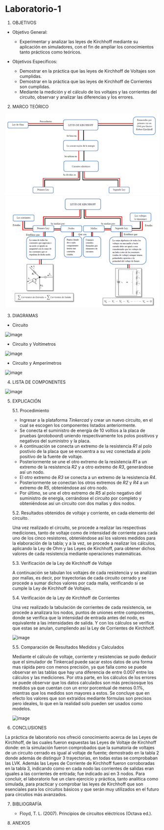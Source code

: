 # Laboratorio-1
1. OBJETIVOS
- Objetivo General:

    - Experimentar y analizar las leyes de Kirchhoff mediante su aplicación en simuladores, con el fin de ampliar los conocimientos tanto prácticos como teóricos.

- Objetivos Específicos:

    - Demostrar en la práctica que las leyes de Kirchhoff de Voltajes son cumplidas.
    - Demostrar en la práctica que las leyes de Kirchhoff de Corrientes son cumplidas.
    - Mediante la medición y el cálculo de los voltajes y las corrientes del circuito, observar y analizar las diferencias y los errores.

2. MARCO TEÓRICO

![image](https://github.com/Matthew-Benitez/Laboratorio-1/blob/main/2020-12-18%20(6).png?raw=true)
![image](https://github.com/Matthew-Benitez/Laboratorio-1/blob/main/2020-12-18%20(8).png?raw=true)

3. DIAGRAMAS

- Circuito

![image](https://user-images.githubusercontent.com/75439689/102837560-074eed80-43ca-11eb-89eb-7a74e9d81bd6.png)
- Circuito y Voltímetros

![image](https://user-images.githubusercontent.com/75439689/102837593-19c92700-43ca-11eb-93ac-4d4344f0b5b0.png)
- Circuito y Amperímetros

![image](https://user-images.githubusercontent.com/75439689/102837613-277eac80-43ca-11eb-908e-8be461993555.png)

4. LISTA DE COMPONENTES

![image](https://user-images.githubusercontent.com/75439689/102837452-d1116e00-43c9-11eb-9b84-074ea2931773.png)

5. EXPLICACIÓN

   5.1. Procedimiento

     - Ingresar a la plataforma *Tinkercad* y crear un nuevo circuito, en el cual se escogen los componentes listados anteriormente.
     - Se conecta el suministro de energía de 10 voltios a la placa de pruebas (*protoboard*) uniendo respectivamente los polos positivos y negativos del suministro y la placa.
     - A continuación se conecta un extremo de la resistencia *R1* al polo postivio de la placa que se encuentra a su vez conectada al polo positivo de la fuente de voltaje.
     - Posteriormente se une el otro extremo de la resistencia *R1* a un extremo de la resistencia *R2* y a otro extremo de *R3*, generándose así un nodo.
     - El otro extremo de *R3* se conecta a un extremo de la resistencia *R4*.
     - Posteriormente se conectan los otros extremos de *R2* y *R4* a un extremo de *R5*, obteniéndose así otro nodo.
     - Por último, se une el otro extremo de *R5* al polo negativo del suministro de energía, cerrándose el circuito por completo y obteniéndose así un circuito con dos mallas y dos nodos.
     
    5.2. Resultados obtenidos de voltaje y corriente, en cada elemento del circuito.
    
      Una vez realizado el circuito, se procede a realizar las respectivas mediciones, tanto de voltaje como de intensidad de corriente para cada uno de los cinco resistores, obteniéndose así los valores medidos para la elaboración de la tabla; y a la vez, se procede a realizar los cálculos, aplicando la Ley de Ohm y las Leyes de Kirchhoff, para obtener dichos valores de cada resistencia mediante operaciones matemáticas.
      
   5.3. Verificación de la Ley de Kirchhoff de Voltaje
   
      A continuación se tabulan los voltajes de cada resistencia y se analizan por mallas, es decir, por trayectorias de cada circuito cerrado y se procede a sumar dichos valores por cada malla, verificando si se cumple la Ley de Kirchhoff de Voltajes.
      
   5.4. Verificación de la Ley de Kirchhoff de Corrientes
   
      Una vez realizado la tabulación de corrientes de cada resistencia, se procede a analizara los nodos, puntos de uniones entre componentes, donde se verifica que la intensidad de entrada antes del nodo, es equivalente a las intensidades de salida. Y con los cálculos se verifica que estas se anulan, cumpliendo así la Ley de Corrientes de Kirchhoff.
      
    ![image](https://user-images.githubusercontent.com/75439689/102837059-07022280-43c9-11eb-8c49-d843c51a51fa.png)
    
    5.5. Comparación de Resultados Medidos y Calculados
    
      Mediante el cálculo de voltaje, corriente y resistencias se pudo deducir que el simulador de Tinkercad puede sacar estos datos de una forma mas rápida pero con menos precisión, ya que falla como se puede observar en las tablas que hay una diferencia de entre 0.007 entre los cálculos y las mediciones. Por otra parte, en los cálculos de los errores se puede observar que los datos calculados son más precisosque los medidos ya que cuentan con un error porcentual de menos 0.1%, mientras que los medidos son mayores a estos. Se concluye que en efecto los valores que son extraídos mediante fórmulas son precisos pero ideales, lo que en la realidad solo pueden ser usados como modelos.
      
      ![image](https://user-images.githubusercontent.com/75439689/102842026-0f138f80-43d4-11eb-8a83-17c3b79970e4.png)
      
6. CONCLUSIONES

La práctica de laboratorio nos ofreció conocimiento acerca de las Leyes de Kirchhoff, de las cuales fueron expuestas las Leyes de Voltaje de Kirchhoff donde: en la simulación fueron comprobados que la sumatoria de voltajes de un circuito cerrado es igual al voltaje de fuente; demostrado en la tabla 2 donde además de distinguir 3 trayectorias, en todas estas se comprobaban las LVK. Además las Leyes de Corriente de Kirchhoff fueron corroboradas en la tabla 3, indicando como en cada nodo las corrientes de salidas eran iguales a las corrientes de entrada; fue indicado así en 3 nodos. 
Para concluir, el laboratorio fue un claro ejercicio y práctica, tanto analítica como simulada, para practicar y comprobar las leyes de Kirchhoff que son esenciales para los circuitos básicos y que serán muy utilizados en el futuro para circutios más avanzados.

7. BIBLIOGRAFÍA

   - Floyd, T. L. (2007). Principios de circuitos eléctricos (Octava ed.).


8. ANEXOS
